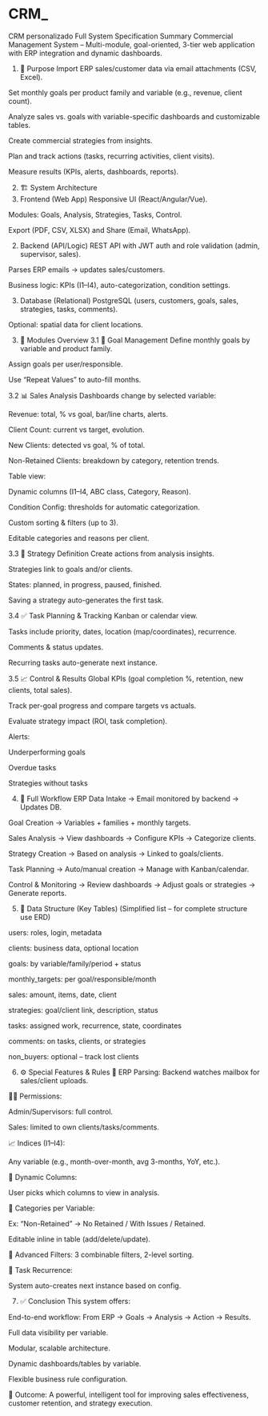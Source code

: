 # CRM_
CRM personalizado
Full System Specification Summary
Commercial Management System – Multi-module, goal-oriented, 3-tier web application with ERP integration and dynamic dashboards.

1. 🎯 Purpose
Import ERP sales/customer data via email attachments (CSV, Excel).

Set monthly goals per product family and variable (e.g., revenue, client count).

Analyze sales vs. goals with variable-specific dashboards and customizable tables.

Create commercial strategies from insights.

Plan and track actions (tasks, recurring activities, client visits).

Measure results (KPIs, alerts, dashboards, reports).

2. 🏗️ System Architecture
1. Frontend (Web App)
Responsive UI (React/Angular/Vue).

Modules: Goals, Analysis, Strategies, Tasks, Control.

Export (PDF, CSV, XLSX) and Share (Email, WhatsApp).

2. Backend (API/Logic)
REST API with JWT auth and role validation (admin, supervisor, sales).

Parses ERP emails → updates sales/customers.

Business logic: KPIs (I1–I4), auto-categorization, condition settings.

3. Database (Relational)
PostgreSQL (users, customers, goals, sales, strategies, tasks, comments).

Optional: spatial data for client locations.

3. 🧩 Modules Overview
3.1 🎯 Goal Management
Define monthly goals by variable and product family.

Assign goals per user/responsible.

Use “Repeat Values” to auto-fill months.

3.2 📊 Sales Analysis
Dashboards change by selected variable:

Revenue: total, % vs goal, bar/line charts, alerts.

Client Count: current vs target, evolution.

New Clients: detected vs goal, % of total.

Non-Retained Clients: breakdown by category, retention trends.

Table view:

Dynamic columns (I1–I4, ABC class, Category, Reason).

Condition Config: thresholds for automatic categorization.

Custom sorting & filters (up to 3).

Editable categories and reasons per client.

3.3 🧠 Strategy Definition
Create actions from analysis insights.

Strategies link to goals and/or clients.

States: planned, in progress, paused, finished.

Saving a strategy auto-generates the first task.

3.4 ✅ Task Planning & Tracking
Kanban or calendar view.

Tasks include priority, dates, location (map/coordinates), recurrence.

Comments & status updates.

Recurring tasks auto-generate next instance.

3.5 📈 Control & Results
Global KPIs (goal completion %, retention, new clients, total sales).

Track per-goal progress and compare targets vs actuals.

Evaluate strategy impact (ROI, task completion).

Alerts:

Underperforming goals

Overdue tasks

Strategies without tasks

4. 🔄 Full Workflow
ERP Data Intake → Email monitored by backend → Updates DB.

Goal Creation → Variables + families + monthly targets.

Sales Analysis → View dashboards → Configure KPIs → Categorize clients.

Strategy Creation → Based on analysis → Linked to goals/clients.

Task Planning → Auto/manual creation → Manage with Kanban/calendar.

Control & Monitoring → Review dashboards → Adjust goals or strategies → Generate reports.

5. 🧬 Data Structure (Key Tables)
(Simplified list – for complete structure use ERD)

users: roles, login, metadata

clients: business data, optional location

goals: by variable/family/period + status

monthly_targets: per goal/responsible/month

sales: amount, items, date, client

strategies: goal/client link, description, status

tasks: assigned work, recurrence, state, coordinates

comments: on tasks, clients, or strategies

non_buyers: optional – track lost clients

6. ⚙️ Special Features & Rules
📨 ERP Parsing: Backend watches mailbox for sales/client uploads.

🧑‍💼 Permissions:

Admin/Supervisors: full control.

Sales: limited to own clients/tasks/comments.

📈 Indices (I1–I4):

Any variable (e.g., month-over-month, avg 3-months, YoY, etc.).

🔢 Dynamic Columns:

User picks which columns to view in analysis.

🧠 Categories per Variable:

Ex: “Non-Retained” → No Retained / With Issues / Retained.

Editable inline in table (add/delete/update).

🧹 Advanced Filters: 3 combinable filters, 2-level sorting.

🔁 Task Recurrence:

System auto-creates next instance based on config.

7. ✅ Conclusion
This system offers:

End-to-end workflow: From ERP → Goals → Analysis → Action → Results.

Full data visibility per variable.

Modular, scalable architecture.

Dynamic dashboards/tables by variable.

Flexible business rule configuration.

🎯 Outcome: A powerful, intelligent tool for improving sales effectiveness, customer retention, and strategy execution.
